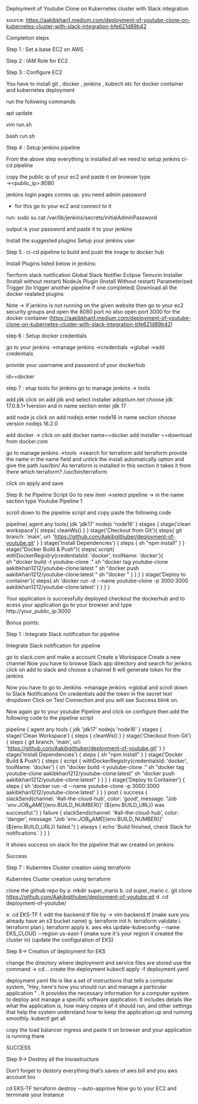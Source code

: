 
Deployment of Youtube Clone on Kubernetes cluster with Slack integration

source: https://aakibkhan1.medium.com/deployment-of-youtube-clone-on-kubernetes-cluster-with-slack-integration-bfe621d89b42

Completion steps

Step 1 : Set a base EC2 on AWS

Step 2 : IAM Role for EC2

Step 3 : Configure EC2

You have to install git , docker , jenkins , kubectl etc for docker container and kubernetes deployment

run the following commands

apt update 

vim run.sh

bash run.sh





Step 4 : Setup jenkins pipeline

From the above step everything is installed all we need to setup jenkins ci-cd pipeline

copy the public ip of your ec2 and paste it on browser type →<public_ip>:8080

jenkins login pages comes up. you need admin password
- for this go to your ec2 and connect to it 

run:
sudo su 
cat /var/lib/jenkins/secrets/initialAdminPassword

output is your password and paste it to your jenkins

 Install the suggested plugins
 Setup your jenkins user




Step 5 : ci-cd pipeline to build and push the image to docker hub

Install Plugins listed below in jenkins: 

Terrform
slack notification
Global Slack Notifier
Eclipse Temurin Installer (Install without restart)
NodeJs Plugin (Install Without restart)
Parameterized Trigger (to trigger another pipeline if one completed)
Download all the docker realated plugins

Note → if jenkins is not running on the given website then go to your ec2 security groups and open the 8080 port no
also open port 3000 for the docker container (https://aakibkhan1.medium.com/deployment-of-youtube-clone-on-kubernetes-cluster-with-slack-integration-bfe621d89b42)





step 6 : Setup docker credentials

go to your jenkins →manage jenkins →credentials →global →add credentials

provide your username and password of your dockerhub

id==docker



step 7 : etup tools for jenkins
go to manage jenkins → tools

add jdk
click on add jdk and select installer adoptium.net
choose jdk 17.0.8.1+1version and in name section enter jdk 17


add node js
click on add nodejs
enter node16 in name section
choose version nodejs 16.2.0

add docker →
click on add docker
name==docker
add installer ==download from docker.com

go to manage jenkins →tools →search for terraform
add terraform
provide the name in the name field and untick the install automatically option and give the path /usr/bin/
As terraform is installed in this section it takes it from there
which terraform? /usr/bin/terraform


click on apply and save



Step 8: he Pipeline Script
Go to new item →select pipeline →
in the name section type Youtube Pipeline 1

scroll down to the pipeline script and copy paste the following code

pipeline{
    agent any
    tools{
        jdk 'jdk17'
        nodejs 'node16'
    }
    stages {
        stage('clean workspace'){
            steps{
                cleanWs()
            }
        }
        stage('Checkout from Git'){
            steps{
                git branch: 'main', url: 'https://github.com/Aakibgithuber/deployment-of-youtube.git'
            }
        }
        stage('Install Dependencies') {
            steps {
                sh "npm install"
            }
        }
        stage("Docker Build & Push"){
            steps{
                script{
                   withDockerRegistry(credentialsId: 'docker', toolName: 'docker'){   
                       sh "docker build -t youtube-clone ."
                       sh "docker tag youtube-clone aakibkhan1212/youtube-clone:latest "
                       sh "docker push aakibkhan1212/youtube-clone:latest "
                       sh "docker "
                    }
                }
            }
        }
        stage('Deploy to container'){
            steps{
                sh 'docker run -d --name youtube-clone -p 3000:3000 aakibkhan1212/youtube-clone:latest'
            }
        }
    }
}


Your application is successfully deployed checkout the dockerhub and to acess your application go to your browser and type
http://your_public_ip:3000



Bonus points:

Step 1 : Integrate Slack notification for pipeline

Integrate Slack notification for pipeline

go to slack.com and make a account
Create a Workspace
Create a new channel
Now you have to browse Slack app directory and search for jenkins
click on add to slack and choose a channel
It will generate token for the jenkins

Now you have to go to Jenkins →manage jenkins →global and scroll down to Slack Notifications
On credentials add the token in the secret text dropdown
Click on Test Connection and you will see Success blink on.


Now again go to your youtube Pipeline and click on configure then add the following code to the pipeline script

pipeline {
    agent any
    tools {
        jdk 'jdk17'
        nodejs 'node16'
    }
    stages {
        stage('Clean Workspace') {
            steps {
                cleanWs()
            }
        }
        stage('Checkout from Git') {
            steps {
                git branch: 'main', url: 'https://github.com/Aakibgithuber/deployment-of-youtube.git'
            }
        }
        stage('Install Dependencies') {
            steps {
                sh "npm install"
            }
        }
        stage('Docker Build & Push') {
            steps {
                script {
                    withDockerRegistry(credentialsId: 'docker', toolName: 'docker') {
                        sh "docker build -t youtube-clone ."
                        sh "docker tag youtube-clone aakibkhan1212/youtube-clone:latest"
                        sh "docker push aakibkhan1212/youtube-clone:latest"
                    }
                }
            }
        }
        stage('Deploy to Container') {
            steps {
                sh 'docker run -d --name youtube-clone -p 3000:3000 aakibkhan1212/youtube-clone:latest'
            }
        }
    }
    post {
        success {
            slackSend(channel: '#all-the-cloud-hub', color: 'good', message: "Job '${env.JOB_NAME} [${env.BUILD_NUMBER}]' (${env.BUILD_URL}) was successful.")
        }
        failure {
            slackSend(channel: '#all-the-cloud-hub', color: 'danger', message: "Job '${env.JOB_NAME} [${env.BUILD_NUMBER}]' (${env.BUILD_URL}) failed.")
        }
        always {
            echo 'Build finished, check Slack for notifications.'
        }
    }
}



It shows success on slack for the pipeline that we created on jenkins

Success



Step 7 : Kuberntes Cluster creation using terraform


Kuberntes Cluster creation using terraform



clone the github repo by
a. mkdir super_mario
b. cd super_mario
c. git clone https://github.com/Aakibgithuber/deployment-of-youtube.git
d. cd deployment-of-youtube/

e. cd EKS-TF
f. edit the backend.tf file by → vim backend.tf (make sure you already have an s3 bucket name)
g. terraform init
h. terraform validate
i. terraform plan
j. terraform apply
k. aws eks update-kubeconfig --name EKS_CLOUD --region us-east-1 (make sure it's your region it created the cluster in) (update the configuration of EKS)





Step 8→ Creation of deployment for EKS

change the directory where deployment and service files are stored use the command → cd ..
create the deployment
kubectl apply -f deployment.yaml

deployment.yaml file is like a set of instructions that tells a computer system, "Hey, here's how you should run and manage a particular application " . It provides the necessary information for a computer system to deploy and manage a specific software application. It includes details like what the application is, how many copies of it should run, and other settings that help the system understand how to keep the application up and running smoothly.
kubectl get all

copy the load balancer ingress and paste it on browser and your application is running there

SUCCESS 



Step 9→ Destroy all the Insrastructure

Don’t forget to destory everything that’s saves of aws bill and you aws account too

cd EKS-TF
terraform destroy --auto-approve
Now go to your EC2 and terminate your Instance
